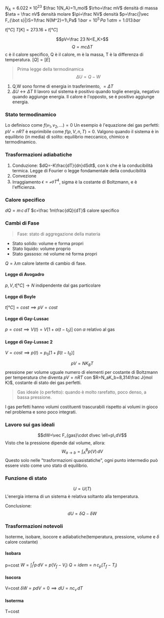 $N_A=6.022\times 10^23$
$\frac 1{N_A}=1\,mol$
$\rho=\frac mV$ densità di massa
$\eta = \frac nV$ densità molare
$\pi=\frac NV$ densità
$p=\frac{|\vec F_{\bot s}|}S=1\frac N{M^2}=1\,Pa$
$1\,bar=10^5\,Pa$
$1\,atm=1.013\,bar$

$t[°C]$
$T[K]=273.16+t[°C]$

$$pV=\frac 23 N<E_K>$$
$$Q=mc\Delta T$$
c è il calore specifico, Q è il calore, m è la massa, T è la differenza di temperatura.
$[Q]=[E]$
> Prima legge della termodinamica
$$\Delta U=Q-W$$
1. Q,W sono forme di energia in trasferimento, $=\Delta T$
2. $\Delta U\longleftrightarrow\Delta T$
Il lavoro sul sistema è positivo quando toglie energia, negativo quando aggiunge energia.
Il calore è l'opposto, se è positivo aggiunge energia.

### Stato termodinamico
Lo definisco come $f(v_1,v_2,\dots)=0$
Un esempio è l'equazione dei gas perfetti: $pV=nRT$ è esprimibile come $f(p,V,n,T)=0$.
Valgono quando il sistema è in equilibrio (in media) di solito: equilibrio meccanico, chimico e termodinamico.

### Trasformazioni adiabatiche
1. Conduzione: $dQ=-K\frac{dT}{dn}dSdt$, con k che è la conducibilità termica. Legge di Fourier o legge fondamentale della conducibilità
2. Convezione
3. Irraggiamento $\epsilon=\mathcal e\sigma T^4$, sigma è la costante di Boltzmann, e è l'efficienza.

### Calore specifico
$dQ=m\,c\,dT$
$c=\frac 1m\frac{dQ}{dT}$   calore specifico

### Cambi di Fase
>Fase: stato di aggregazione della materia

- Stato solido: volume e forma propri
- Stato liquido: volume proprio
- Stato gassoso: né volume né forma propri

$Q=\lambda m$   calore latente di cambio di fase.

#### Legge di Avogadro
$p,V,t[°C]\to N$ indipendente dal gas particolare
#### Legge di Boyle
$t[°C]=cost\implies pV=cost$
#### Legge di Gay-Lussac
$p=cost\implies V(t)=V[1+\alpha(t-t_0)]$ con $\alpha$ relativo al gas
#### Legge di Gay-Lussac 2
$V=cost\implies p(t)=p_0[1+\beta(t-t_0)]$

$$pV=NK_BT$$
pressione per volume uguale numero di elementi per costante di Boltzmann per temperatura
che diventa $pV=nRT$ con $R=N_aK_b=8,314\frac J{mol K}$, costante di stato dei gas perfetti.
>Gas ideale (o perfetto): quando è molto rarefatto, poco denso, a bassa pressione.

I gas perfetti hanno volumi costituenti trascurabili rispetto ai volumi in gioco nel problema e sono poco integrati.

### Lavoro sui gas ideali
$$dW=\vec F_{gas}\cdot d\vec \ell=p\,dV$$
Visto che la pressione dipende dal volume, allora:
$$W_{a\to b}=\int_A^Bp(V)\,dV$$
Questo solo nelle "trasformazioni quasistatiche", ogni punto intermedio può essere visto come uno stato di equilibrio.

### Funzione di stato
$$U=U(T)$$
L'energia interna di un sistema è relativa soltanto alla temperatura.

Conclusione:
$$dU = \delta Q-\delta W$$

### Trasformazioni notevoli
Isoterme, isobare, isocore e adiabatiche(temperatura, pressione, volume e $\delta$ calore costante)
#### Isobara
p=cost
$W=\int_i^f p\, dV=p(V_f-V_i)$
$Q=idem=n\,c_p(T_f-T_i)$
#### Isocora
V=cost
$\delta W=pdV=0\implies dU=nc_v\,dT$
#### Isoterma
T=cost
